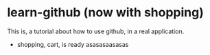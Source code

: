 # learn-github (now with shopping)

This is, a tutorial about how to use github, in a real application.

- shopping, cart, is ready
asasasaasasas
